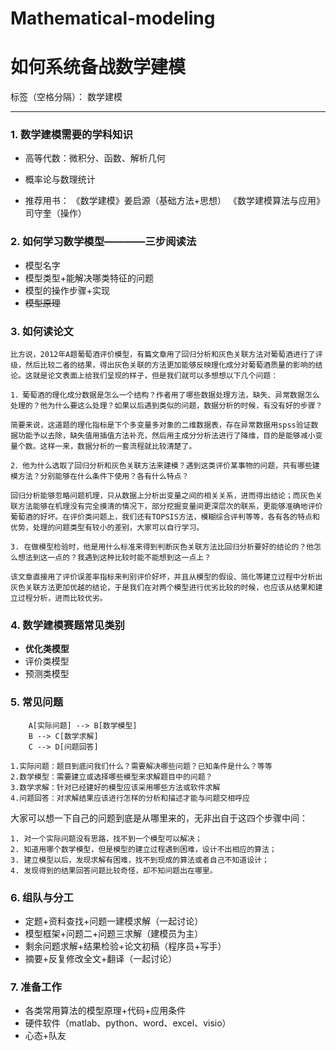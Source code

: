 # Mathematical-modeling
# 如何系统备战数学建模

标签（空格分隔）： 数学建模

---

### 1. 数学建模需要的学科知识

- 高等代数：微积分、函数、解析几何
- 概率论与数理统计

- 推荐用书：
《数学建模》姜启源（基础方法+思想）
《数学建模算法与应用》司守奎（操作）

### 2. 如何学习数学模型————三步阅读法

- 模型名字
- 模型类型+能解决哪类特征的问题
- 模型的操作步骤+实现
- ~~模型原理~~

### 3. 如何读论文
    
    比方说，2012年A题葡萄酒评价模型，有篇文章用了回归分析和灰色关联方法对葡萄酒进行了评级，然后比较二者的结果，得出灰色关联的方法更加能够反映理化成分对葡萄酒质量的影响的结论。这就是论文表面上给我们呈现的样子，但是我们就可以多想想以下几个问题：
    
    1．葡萄酒的理化成分数据是怎么一个结构？作者用了哪些数据处理方法，缺失、异常数据怎么处理的？他为什么要这么处理？如果以后遇到类似的问题，数据分析的时候，有没有好的步骤？
    
    简要来说，这道题的理化指标是下个多变量多对象的二维数据表，存在异常数据用spss验证数据功能予以去除，缺失值用插值方法补充，然后用主成分分析法进行了降维，目的是能够减小变量个数。这样一来，数据分析的一套流程就比较清楚了。
    
    2．他为什么选取了回归分析和灰色关联方法来建模？遇到这类评价某事物的问题，共有哪些建模方法？分别能够在什么条件下使用？各有什么特点？
    
    回归分析能够忽略问题机理，只从数据上分析出变量之间的相关关系，进而得出结论；而灰色关联方法能够在机理没有完全摸清的情况下，部分挖掘变量间更深层次的联系，更能够准确地评价葡萄酒的好坏。在评价类问题上，我们还有TOPSIS方法，模糊综合评判等等，各有各的特点和优势，处理的问题类型有较小的差别，大家可以自行学习。
    
    3. 在做模型检验时，他是用什么标准来得到判断灰色关联方法比回归分析要好的结论的？他怎么想法到这一点的？我遇到这种比较时能不能想到这一点上？
    
    该文章直接用了评价误差率指标来判别评价好坏，并且从模型的假设、简化等建立过程中分析出灰色关联方法更加优越的结论，于是我们在对两个模型进行优劣比较的时候，也应该从结果和建立过程分析，进而比较优劣。

### 4. 数学建模赛题常见类别

- **优化类模型**
- 评价类模型
- 预测类模型

### 5. 常见问题

```graphLR
    A[实际问题] --> B[数学模型]
    B --> C[数学求解]
    C --> D[问题回答]
```
    
   
    1.实际问题：题目到底问我们什么？需要解决哪些问题？已知条件是什么？等等
    2.数学模型：需要建立或选择哪些模型来求解题目中的问题？
    3.数学求解：针对已经建好的模型应该采用哪些方法或软件求解
    4.问题回答：对求解结果应该进行怎样的分析和描述才能与问题交相呼应
大家可以想一下自己的问题到底是从哪里来的，无非出自于这四个步骤中间：
  
    1. 对一个实际问题没有思路，找不到一个模型可以解决；
    2. 知道用哪个数学模型，但是模型的建立过程遇到困难，设计不出相应的算法；
    3. 建立模型以后，发现求解有困难，找不到现成的算法或者自己不知道设计；
    4. 发现得到的结果回答问题比较奇怪，却不知问题出在哪里。

### 6. 组队与分工

- 定题+资料查找+问题一建模求解（一起讨论）
- 模型框架+问题二+问题三求解（建模员为主）
- 剩余问题求解+结果检验+论文初稿（程序员+写手）
- 摘要+反复修改全文+翻译（一起讨论）

### 7. 准备工作

- 各类常用算法的模型原理+代码+应用条件
- 硬件软件（matlab、python、word、excel、visio）
- 心态+队友

